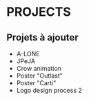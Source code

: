 # PROJECTS

## Projets à ajouter

- A-LONE
- JPeJA
- Crow animation
- Poster "Outlast"
- Poster "Carti"
- Logo design process 2